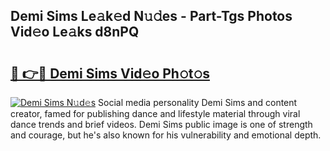 ## Demi Sims Le𝚊k𝚎d N𝚞𝚍es - Part-Tgs Photos Vid𝚎o Le𝚊ks d8nPQ

# <h2><a href="http://fbea864.evod.top/?m=Demi+Sims">🔗 👉🔴 Demi Sims Vid𝚎o Ph𝚘t𝚘s</a></h2>

[![Demi Sims N𝚞d𝚎s](https://i.imgur.com/8V9OHl7.gif)](http://fbea864.evod.top/?m=Demi+Sims)
Social media personality Demi Sims and content creator, famed for publishing dance and lifestyle material through viral dance trends and brief videos. Demi Sims public image is one of strength and courage, but he's also known for his vulnerability and emotional depth. 
